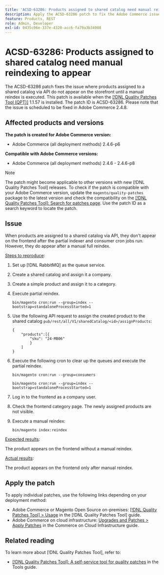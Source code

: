 ```yaml
---
title: 'ACSD-63286: Products assigned to shared catalog need manual reindexing to appear'
description: Apply the ACSD-63286 patch to fix the Adobe Commerce issue where products assigned to a shared catalog via API do not appear on the storefront until a manual reindex is executed.
feature: Products, REST
role: Admin, Developer
exl-id: 0435c06e-337e-4320-acc6-fa79a3b34008
---
```

# ACSD-63286: Products assigned to shared catalog need manual reindexing to appear

The ACSD-63286 patch fixes the issue where products assigned to a shared catalog via API do not appear on the storefront until a manual reindex is executed. This patch is available when the [[!DNL Quality Patches Tool (QPT)]](/help/tools/quality-patches-tool/quality-patches-tool-to-self-serve-quality-patches.md) 1.1.57 is installed. The patch ID is ACSD-63286. Please note that the issue is scheduled to be fixed in Adobe Commerce 2.4.8.

## Affected products and versions

**The patch is created for Adobe Commerce version:**

* Adobe Commerce (all deployment methods) 2.4.6-p6

**Compatible with Adobe Commerce versions:**

* Adobe Commerce (all deployment methods) 2.4.6 - 2.4.6-p8

>[!NOTE]
>
>The patch might become applicable to other versions with new [!DNL Quality Patches Tool] releases. To check if the patch is compatible with your Adobe Commerce version, update the `magento/quality-patches` package to the latest version and check the compatibility on the [[!DNL Quality Patches Tool]: Search for patches page](https://experienceleague.adobe.com/tools/commerce-quality-patches/index.html). Use the patch ID as a search keyword to locate the patch.

## Issue

When products are assigned to a shared catalog via API, they don't appear on the frontend after the partial indexer and consumer cron jobs run. However, they do appear after a manual full reindex.

<u>Steps to reproduce</u>:

1. Set up [!DNL RabbitMQ] as the queue service.
1. Create a shared catalog and assign it a company.
1. Create a simple product and assign it to a category.
1. Execute partial reindex.

    ```
    bin/magento cron:run --group=index --bootstrap=standaloneProcessStarted=1
    ```

1. Use the following API request to assign the created product to the shared catalog `pub/rest/all/V1/sharedCatalog/<id>/assignProducts`:

    ```
    {
        "products":[{
            "sku": "24-MB06"
            }
        ]
    }
    ```

1. Execute the following cron to clear up the queues and execute the partial reindex.

    ```
    bin/magento cron:run --group=consumers
    ```

    ```
    bin/magento cron:run --group=index --bootstrap=standaloneProcessStarted=1
    ```

1. Log in to the frontend as a company user.
1. Check the frontend category page. The newly assigned products are not visible.
1. Execute a manual reindex:

    ```
    bin/magento index:reindex
    ```

<u>Expected results</u>:

The product appears on the frontend without a manual reindex.

<u>Actual results</u>:

The product appears on the frontend only after manual reindex.

## Apply the patch

To apply individual patches, use the following links depending on your deployment method:

* Adobe Commerce or Magento Open Source on-premises: [[!DNL Quality Patches Tool] > Usage](/help/tools/quality-patches-tool/usage.md) in the [!DNL Quality Patches Tool] guide.
* Adobe Commerce on cloud infrastructure: [Upgrades and Patches > Apply Patches](https://experienceleague.adobe.com/docs/commerce-cloud-service/user-guide/develop/upgrade/apply-patches.html) in the Commerce on Cloud Infrastructure guide.


## Related reading

To learn more about [!DNL Quality Patches Tool], refer to:

* [[!DNL Quality Patches Tool]: A self-service tool for quality patches](/help/tools/quality-patches-tool/quality-patches-tool-to-self-serve-quality-patches.md) in the Tools guide.
